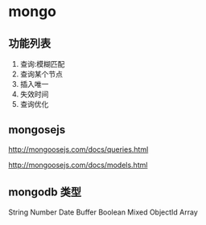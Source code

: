 # mongo

## 功能列表
1. 查询:模糊匹配
2. 查询某个节点
3. 插入唯一
4. 失效时间
5. 查询优化

## mongosejs

http://mongoosejs.com/docs/queries.html

http://mongoosejs.com/docs/models.html


## mongodb 类型

String
Number
Date
Buffer
Boolean
Mixed
ObjectId
Array